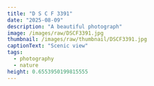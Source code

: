 ```yaml
---
title: "D S C F 3391"
date: "2025-08-09"
description: "A beautiful photograph"
image: /images/raw/DSCF3391.jpg
thumbnail: /images/raw/thumbnail/DSCF3391.jpg
captionText: "Scenic view"
tags:
  - photography
  - nature
height: 0.6553950199815555
---
```


